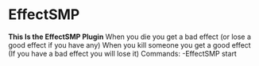 # EffectSMP
**This Is the EffectSMP Plugin**
When you die you get a bad effect (or lose a good effect if you have any)
When you kill someone you get a good effect (If you have a bad effect you will lose it)
Commands:
-EffectSMP start

